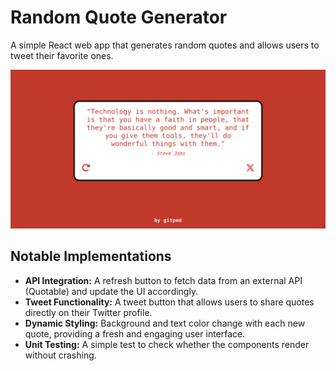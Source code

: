 # Random Quote Generator
A simple React web app that generates random quotes and allows users to tweet their favorite ones.

![Random Quote Generator](public/random-quote-generator.png)

## Notable Implementations
- **API Integration:** A refresh button to fetch data from an external API (Quotable) and update the UI accordingly.
- **Tweet Functionality:** A tweet button that allows users to share quotes directly on their Twitter profile.
- **Dynamic Styling:** Background and text color change with each new quote, providing a fresh and engaging user interface.
- **Unit Testing:** A simple test to check whether the components render without crashing.